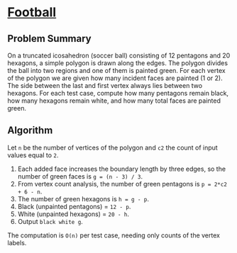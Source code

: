 # [Football](https://www.spoj.com/problems/FOOTBALL/)

## Problem Summary
On a truncated icosahedron (soccer ball) consisting of 12 pentagons and 20
hexagons, a simple polygon is drawn along the edges. The polygon divides the
ball into two regions and one of them is painted green. For each vertex of the
polygon we are given how many incident faces are painted (1 or 2). The side
between the last and first vertex always lies between two hexagons. For each
test case, compute how many pentagons remain black, how many hexagons remain
white, and how many total faces are painted green.

## Algorithm
Let `n` be the number of vertices of the polygon and `c2` the count of input
values equal to `2`.

1. Each added face increases the boundary length by three edges, so the number
   of green faces is `g = (n - 3) / 3`.
2. From vertex count analysis, the number of green pentagons is
   `p = 2*c2 + 6 - n`.
3. The number of green hexagons is `h = g - p`.
4. Black (unpainted pentagons) = `12 - p`.
5. White (unpainted hexagons) = `20 - h`.
6. Output `black white g`.

The computation is `O(n)` per test case, needing only counts of the vertex
labels.
